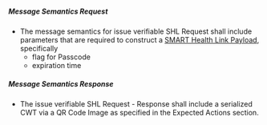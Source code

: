 


##### Message Semantics Request
- The message semantics for issue verifiable SHL Request shall include parameters that are required to construct a [SMART Health Link Payload](https://build.fhir.org/ig/HL7/smart-health-cards-and-links/links-specification.html#construct-a-smart-health-link-payload), specifically
  - flag for Passcode
  - expiration time


##### Message Semantics Response
- The issue verifiable SHL Request - Response shall include a serialized CWT via a QR Code Image as specified in the Expected Actions section.

